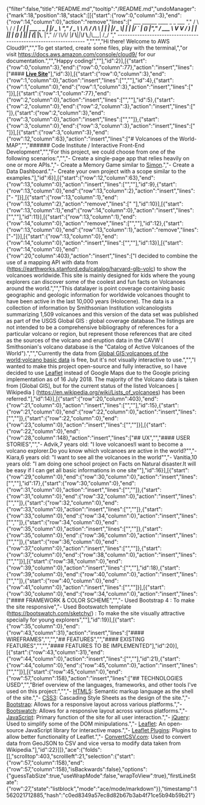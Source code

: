 {"filter":false,"title":"README.md","tooltip":"/README.md","undoManager":{"mark":18,"position":18,"stack":[[{"start":{"row":0,"column":3},"end":{"row":14,"column":0},"action":"remove","lines":["      ___        ______     ____ _                 _  ___  ","        / \\ \\      / / ___|   / ___| | ___  _   _  __| |/ _ \\ ","       / _ \\ \\ /\\ / /\\___ \\  | |   | |/ _ \\| | | |/ _` | (_) |","      / ___ \\ V  V /  ___) | | |___| | (_) | |_| | (_| |\\__, |","     /_/   \\_\\_/\\_/  |____/   \\____|_|\\___/ \\__,_|\\__,_|  /_/ "," ----------------------------------------------------------------- ","","","Hi there! Welcome to AWS Cloud9!","","To get started, create some files, play with the terminal,","or visit https://docs.aws.amazon.com/console/cloud9/ for our documentation.","","Happy coding!",""],"id":2}],[{"start":{"row":0,"column":3},"end":{"row":0,"column":77},"action":"insert","lines":["#### **[Live Site](https://debapriya9b.github.io/MilestoneProject2-Map/)**"],"id":3}],[{"start":{"row":0,"column":3},"end":{"row":1,"column":0},"action":"insert","lines":["",""],"id":4},{"start":{"row":1,"column":0},"end":{"row":1,"column":3},"action":"insert","lines":["   "]}],[{"start":{"row":1,"column":77},"end":{"row":2,"column":0},"action":"insert","lines":["",""],"id":5},{"start":{"row":2,"column":0},"end":{"row":2,"column":3},"action":"insert","lines":["   "]},{"start":{"row":2,"column":3},"end":{"row":3,"column":0},"action":"insert","lines":["",""]},{"start":{"row":3,"column":0},"end":{"row":3,"column":3},"action":"insert","lines":["   "]}],[{"start":{"row":3,"column":3},"end":{"row":12,"column":63},"action":"insert","lines":["# Volcanoes of the World-MAP","","###### Code Institute / Interactive Front-End Development","","For this project, we could choose from one of the following scenarios:","","- Create a single-page app that relies heavily on one or more APIs.","- Create a Memory Game similar to [Simon](https://en.wikipedia.org/wiki/Simon_(game)).","- Create a Data Dashboard.","- Create your own project with a scope similar to the examples."],"id":6}],[{"start":{"row":12,"column":63},"end":{"row":13,"column":0},"action":"insert","lines":["",""],"id":9},{"start":{"row":13,"column":0},"end":{"row":13,"column":2},"action":"insert","lines":["- "]}],[{"start":{"row":13,"column":1},"end":{"row":13,"column":2},"action":"remove","lines":[" "],"id":10}],[{"start":{"row":13,"column":1},"end":{"row":14,"column":0},"action":"insert","lines":["",""],"id":11}],[{"start":{"row":13,"column":1},"end":{"row":14,"column":0},"action":"remove","lines":["",""],"id":12},{"start":{"row":13,"column":0},"end":{"row":13,"column":1},"action":"remove","lines":["-"]}],[{"start":{"row":13,"column":0},"end":{"row":14,"column":0},"action":"insert","lines":["",""],"id":13}],[{"start":{"row":14,"column":0},"end":{"row":20,"column":403},"action":"insert","lines":["I decided to combine the use of a mapping API with data  from (https://earthworks.stanford.edu/catalog/harvard-glb-volc) to show the volcanoes worldwide.This site is mainly designed for kids where the young explorers can discover some of the coolest and fun facts on Volcanoes around the world.","","This datalayer is point coverage containing basic geographic and geologic information for worldwide volcanoes thought to have been active in the last 10,000 years (Holocene). The data is a collection of information by Smithsonian Institution volcanologists summarizing 1,509 volcanoes and this version of the data set was published as part of the USGS Global GIS : global coverage database.The listings are not intended to be a comprehensive bibliography of references for a particular volcano or region, but represent those references that are cited as the sources of the volcano and eruption data in the CAVW ( Smithsonian's volcano database is the \"Catalog of Active Volcanoes of the World\").","","Currently the data from [Global GIS:volcanoes of the world;volcano basic data](https://earthworks.stanford.edu/catalog/harvard-glb-volc) is free, but it's not visually interactive to use.","","I wanted to make this project open-source and fully interactive, so I have decided to use [Leaflet](https://leafletjs.com/) instead of Google Maps due to the Google pricing implementation as of 16 July 2018. The majority of the Volcano data is taken from [Global GIS], but for the current status of the listed Volcanoes [ Wikipedia ] (https://en.wikipedia.org/wiki/Lists_of_volcanoes) has been referred."],"id":14}],[{"start":{"row":20,"column":403},"end":{"row":21,"column":0},"action":"insert","lines":["",""],"id":15},{"start":{"row":21,"column":0},"end":{"row":22,"column":0},"action":"insert","lines":["",""]},{"start":{"row":22,"column":0},"end":{"row":23,"column":0},"action":"insert","lines":["",""]}],[{"start":{"row":22,"column":0},"end":{"row":28,"column":148},"action":"insert","lines":["## UX","","#### USER STORIES","","- Advik,7 years old: \"I love volcanoes!I want to become a volcano explorer.Do you know which volcanoes are active in the world?\"","- Kiara,6 years old: \"I want to see all the volcanoes in the world\"","- Vanitia,10 years old: \"I am doing one school project on Facts on Natural disaster.It will be easy if I can get all basic informations in one site\""],"id":16}],[{"start":{"row":29,"column":0},"end":{"row":30,"column":0},"action":"insert","lines":["",""],"id":17},{"start":{"row":30,"column":0},"end":{"row":31,"column":0},"action":"insert","lines":["",""]},{"start":{"row":31,"column":0},"end":{"row":32,"column":0},"action":"insert","lines":["",""]},{"start":{"row":32,"column":0},"end":{"row":33,"column":0},"action":"insert","lines":["",""]},{"start":{"row":33,"column":0},"end":{"row":34,"column":0},"action":"insert","lines":["",""]},{"start":{"row":34,"column":0},"end":{"row":35,"column":0},"action":"insert","lines":["",""]},{"start":{"row":35,"column":0},"end":{"row":36,"column":0},"action":"insert","lines":["",""]},{"start":{"row":36,"column":0},"end":{"row":37,"column":0},"action":"insert","lines":["",""]},{"start":{"row":37,"column":0},"end":{"row":38,"column":0},"action":"insert","lines":["",""]}],[{"start":{"row":38,"column":0},"end":{"row":39,"column":0},"action":"insert","lines":["",""],"id":18},{"start":{"row":39,"column":0},"end":{"row":40,"column":0},"action":"insert","lines":["",""]},{"start":{"row":40,"column":0},"end":{"row":41,"column":0},"action":"insert","lines":["",""]}],[{"start":{"row":30,"column":0},"end":{"row":34,"column":0},"action":"insert","lines":["#### FRAMEWORK & COLOR SCHEME","","- Used Bootstrap 4 : To make the site responsive","- Used Bootswatch template (https://bootswatch.com/sketchy/) : To make the site visually attractive specially for young explorers",""],"id":19}],[{"start":{"row":35,"column":0},"end":{"row":43,"column":31},"action":"insert","lines":["#### WIREFRAMES","","","## FEATURES","","#### EXISTING FEATURES","","","#### FEATURES TO BE IMPLEMENTED"],"id":20}],[{"start":{"row":43,"column":31},"end":{"row":44,"column":0},"action":"insert","lines":["",""],"id":21},{"start":{"row":44,"column":0},"end":{"row":45,"column":0},"action":"insert","lines":["",""]}],[{"start":{"row":45,"column":0},"end":{"row":57,"column":158},"action":"insert","lines":["## TECHNOLOGIES USED","","Brief overview of the languages, frameworks, and other tools I've used on this project:","","- [HTML5](https://en.wikipedia.org/wiki/HTML5): Semantic markup language as the shell of the site.","- [CSS3](https://en.wikipedia.org/wiki/Cascading_Style_Sheets): Cascading Style Sheets as the design of the site.","- [Bootstrap](https://en.wikipedia.org/wiki/Bootstrap_(front-end_framework)): Allows for a responsive layout across various platforms.","- [Bootswatch](https://bootswatch.com/): Allows for a responsive layout across various platforms.","- [JavaScript](https://www.javascript.com): Primary function of the site for all user interaction.","- [jQuery](https://jquery.com/): Used to simplify some of the DOM minipulations.","- [Leaflet](https://leafletjs.com/): An open-source JavaScript library for interactive maps.","- [Leaflet Plugins](https://leafletjs.com/plugins.html): Plugins to allow better functionality of Leaflet.","- [ConvertCSV.com](http://www.convertcsv.com/csv-to-geojson.htm): Used to convert data from GeoJSON to CSV and vice versa to modify data taken from Wikipedia."],"id":22}]]},"ace":{"folds":[],"scrolltop":403,"scrollleft":21,"selection":{"start":{"row":57,"column":158},"end":{"row":57,"column":158},"isBackwards":false},"options":{"guessTabSize":true,"useWrapMode":false,"wrapToView":true},"firstLineState":{"row":27,"state":"listblock","mode":"ace/mode/markdown"}},"timestamp":1562021712885,"hash":"c0ed8349a57ec8d82b67b3ab4f71ce5b94b59b21"}